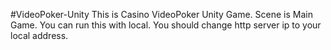 #VideoPoker-Unity
This is Casino VideoPoker Unity Game.
Scene is Main Game.
You can run this with local.
You should change http server ip to your local address.
